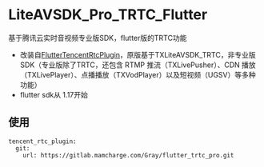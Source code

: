 # LiteAVSDK_Pro_TRTC_Flutter
 基于腾讯云实时音视频专业版SDK，flutter版的TRTC功能
  - 改装自[FlutterTencentRtcPlugin](https://github.com/JiangJuHong/FlutterTencentRtcPlugin)，原版基于TXLiteAVSDK_TRTC，非专业版SDK（专业版除了TRTC，还包含 RTMP 推流（TXLivePusher）、CDN 播放（TXLivePlayer）、点播播放（TXVodPlayer）以及短视频（UGSV）等多种功能）
  - flutter sdk从 1.17开始

## 使用
```
tencent_rtc_plugin:
  git:
    url: https://gitlab.mamcharge.com/Gray/flutter_trtc_pro.git
```

